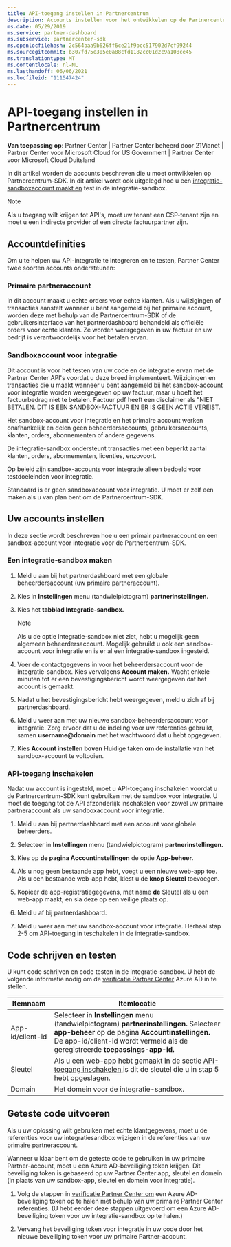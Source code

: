 ```yaml
---
title: API-toegang instellen in Partnercentrum
description: Accounts instellen voor het ontwikkelen op de Partnercentrum-SDK en testen in de integratie-sandbox.
ms.date: 05/29/2019
ms.service: partner-dashboard
ms.subservice: partnercenter-sdk
ms.openlocfilehash: 2c564baa9b626ff6ce21f9bcc517902d7cf99244
ms.sourcegitcommit: b307fd75e305e0a88cfd1182cc01d2c9a108ce45
ms.translationtype: MT
ms.contentlocale: nl-NL
ms.lasthandoff: 06/06/2021
ms.locfileid: "111547424"
---
```

# <a name="set-up-api-access-in-partner-center"></a>API-toegang instellen in Partnercentrum

**Van toepassing op**: Partner Center | Partner Center beheerd door 21Vianet | Partner Center voor Microsoft Cloud for US Government | Partner Center voor Microsoft Cloud Duitsland

In dit artikel worden de accounts beschreven die u moet ontwikkelen op Partnercentrum-SDK. In dit artikel wordt ook uitgelegd hoe u een [integratie-sandboxaccount maakt en](#integration-sandbox-account) test in de integratie-sandbox.

>[!NOTE]
>Als u toegang wilt krijgen tot API's, moet uw tenant een CSP-tenant zijn en moet u een indirecte provider of een directe factuurpartner zijn.

## <a name="account-definitions"></a>Accountdefinities

Om u te helpen uw API-integratie te integreren en te testen, Partner Center twee soorten accounts ondersteunen:

### <a name="primary-partner-account"></a>Primaire partneraccount

In dit account maakt u echte orders voor echte klanten. Als u wijzigingen of transacties aanstelt wanneer u bent aangemeld bij het primaire account, worden deze met behulp van de Partnercentrum-SDK of de gebruikersinterface van het partnerdashboard behandeld als officiële orders voor echte klanten. Ze worden weergegeven in uw factuur en uw bedrijf is verantwoordelijk voor het betalen ervan.

### <a name="integration-sandbox-account"></a>Sandboxaccount voor integratie

Dit account is voor het testen van uw code en de integratie ervan met de Partner Center API's voordat u deze breed implementeert. Wijzigingen en transacties die u maakt wanneer u bent aangemeld bij het sandbox-account voor integratie worden weergegeven op uw factuur, maar u hoeft het factuurbedrag niet te betalen. Factuur pdf heeft een disclaimer als "NIET BETALEN. DIT IS EEN SANDBOX-FACTUUR EN ER IS GEEN ACTIE VEREIST.

Het sandbox-account voor integratie en het primaire account werken onafhankelijk en delen geen beheerdersaccounts, gebruikersaccounts, klanten, orders, abonnementen of andere gegevens.

De integratie-sandbox ondersteunt transacties met een beperkt aantal klanten, orders, abonnementen, licenties, enzovoort.

Op beleid zijn sandbox-accounts voor integratie alleen bedoeld voor testdoeleinden voor integratie.

Standaard is er geen sandboxaccount voor integratie. U moet er zelf een maken als u van plan bent om de Partnercentrum-SDK.

## <a name="set-up-your-accounts"></a>Uw accounts instellen

In deze sectie wordt beschreven hoe u een primair partneraccount en een sandbox-account voor integratie voor de Partnercentrum-SDK.

### <a name="create-an-integration-sandbox"></a>Een integratie-sandbox maken

1. Meld u aan bij het partnerdashboard met een globale beheerdersaccount (uw primaire partneraccount).

2. Kies in **Instellingen** menu (tandwielpictogram) **partnerinstellingen.**

3. Kies het **tabblad Integratie-sandbox.**

    >[!NOTE]
    >Als u de optie Integratie-sandbox niet ziet, hebt u mogelijk geen algemeen beheerdersaccount. Mogelijk gebruikt u ook een sandbox-account voor integratie en is er al een integratie-sandbox ingesteld.

4. Voer de contactgegevens in voor het beheerdersaccount voor de integratie-sandbox. Kies vervolgens **Account maken.** Wacht enkele minuten tot er een bevestigingsbericht wordt weergegeven dat het account is gemaakt.

5. Nadat u het bevestigingsbericht hebt weergegeven, meld u zich af bij partnerdashboard.

6. Meld u weer aan met uw nieuwe sandbox-beheerdersaccount voor integratie. Zorg ervoor dat u de indeling voor uw referenties gebruikt, samen **username@domain** met het wachtwoord dat u hebt opgegeven.

7. Kies **Account instellen boven** Huidige taken **om** de installatie van het sandbox-account te voltooien.

### <a name="enable-api-access"></a>API-toegang inschakelen

Nadat uw account is ingesteld, moet u API-toegang inschakelen voordat u de Partnercentrum-SDK kunt gebruiken met de sandbox voor integratie. U moet de toegang tot de API afzonderlijk inschakelen voor zowel uw primaire partneraccount als uw sandboxaccount voor integratie.

1. Meld u aan bij partnerdashboard met een account voor globale beheerders.

2. Selecteer in **Instellingen** menu (tandwielpictogram) **partnerinstellingen.**

3. Kies op **de pagina Accountinstellingen** de optie **App-beheer.**

4. Als u nog geen bestaande app hebt, voegt u een nieuwe web-app toe. Als u een bestaande web-app hebt, kiest u de **knop Sleutel** toevoegen.

5. Kopieer de app-registratiegegevens, met name **de** Sleutel als u een web-app maakt, en sla deze op een veilige plaats op.

6. Meld u af bij partnerdashboard.

7. Meld u weer aan met uw sandbox-account voor integratie. Herhaal stap 2-5 om API-toegang in teschakelen in de integratie-sandbox.

## <a name="write-and-test-code"></a>Code schrijven en testen

U kunt code schrijven en code testen in de integratie-sandbox. U hebt de volgende informatie nodig om de [verificatie Partner Center](partner-center-authentication.md) Azure AD in te stellen.

| Itemnaam | Itemlocatie |
| --------- | ------------- |
| App-id/client-id | Selecteer in **Instellingen** menu (tandwielpictogram) **partnerinstellingen.** Selecteer **app-beheer** op de pagina **Accountinstellingen.** De app-id/client-id wordt vermeld als de geregistreerde **toepassings-app-id.** |
| Sleutel | Als u een web-app hebt gemaakt in de sectie [API-toegang inschakelen,](#enable-api-access)is dit de sleutel die u in stap 5 hebt opgeslagen. |
| Domain | Het domein voor de integratie-sandbox. |

## <a name="run-tested-code"></a>Geteste code uitvoeren

Als u uw oplossing wilt gebruiken met echte klantgegevens, moet u de referenties voor uw integratiesandbox wijzigen in de referenties van uw primaire partneraccount.

Wanneer u klaar bent om de geteste code te gebruiken in uw primaire Partner-account, moet u een Azure AD-beveiliging token krijgen. Dit beveiliging token is gebaseerd op uw Partner Center app, sleutel en domein (in plaats van uw sandbox-app, sleutel en domein voor integratie).

1. Volg de stappen in [verificatie Partner Center om](partner-center-authentication.md) een Azure AD-beveiliging token op te halen met behulp van uw primaire Partner Center referenties. (U hebt eerder deze stappen uitgevoerd om een Azure AD-beveiliging token voor uw integratie-sandbox op te halen.)

2. Vervang het beveiliging token voor integratie in uw code door het nieuwe beveiliging token voor uw primaire Partner-account.
